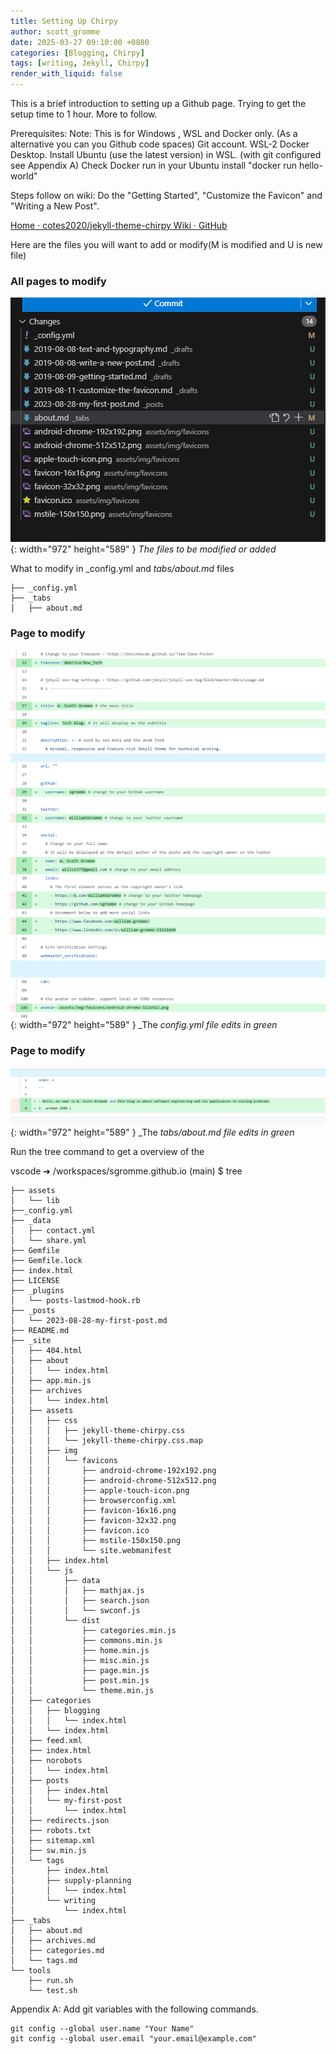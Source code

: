 ```yaml
---
title: Setting Up Chirpy
author: scott_gromme
date: 2025-03-27 09:10:00 +0800
categories: [Blogging, Chirpy]
tags: [writing, Jekyll, Chirpy]
render_with_liquid: false
---
```




This is a brief introduction to setting up a Github page.  Trying to get the setup time to 1 hour.  More to follow.




Prerequisites:
Note: This is for Windows , WSL and Docker only. (As a alternative you can you Github code spaces)
Git account. 
WSL-2
Docker Desktop. 
Install Ubuntu (use the latest version) in WSL. (with git configured see Appendix A)
Check Docker run in your Ubuntu install  "docker run hello-world"


Steps follow on wiki:
Do the "Getting Started", "Customize the Favicon" and "Writing a New Post".

[Home · cotes2020/jekyll-theme-chirpy Wiki · GitHub](https://github.com/cotes2020/jekyll-theme-chirpy/wiki)



Here  are the files you will want to add or modify(M is modified and U is new file)

### All pages to modify

![Desktop View](assets/img/posts/Pasted-image-20250326170004.png){: width="972" height="589" }
_The files to be modified or added_


What to modify in _config.yml and _tabs/about.md_ files 
```
├── _config.yml
├── _tabs
│   ├── about.md
```

### Page to modify

![Desktop View](assets/img/posts/Pasted-image-20250327084506.png){: width="972" height="589" }
_The _config.yml file edits in green_

### Page to modify

![Desktop View](assets/img/posts/Pasted-image-20250327084629.png){: width="972" height="589" }
_The _tabs/about.md file edits in green_

Run the tree command to get a overview of the 


vscode ➜ /workspaces/sgromme.github.io (main) $ tree

```
├── assets
│   └── lib
├──_config.yml
├── _data
│   ├── contact.yml
│   └── share.yml
├── Gemfile
├── Gemfile.lock
├── index.html
├── LICENSE
├── _plugins
│   └── posts-lastmod-hook.rb
├── _posts
│   └── 2023-08-28-my-first-post.md
├── README.md
├── _site
│   ├── 404.html
│   ├── about
│   │   └── index.html
│   ├── app.min.js
│   ├── archives
│   │   └── index.html
│   ├── assets
│   │   ├── css
│   │   │   ├── jekyll-theme-chirpy.css
│   │   │   └── jekyll-theme-chirpy.css.map
│   │   ├── img
│   │   │   └── favicons
│   │   │       ├── android-chrome-192x192.png
│   │   │       ├── android-chrome-512x512.png
│   │   │       ├── apple-touch-icon.png
│   │   │       ├── browserconfig.xml
│   │   │       ├── favicon-16x16.png
│   │   │       ├── favicon-32x32.png
│   │   │       ├── favicon.ico
│   │   │       ├── mstile-150x150.png
│   │   │       └── site.webmanifest
│   │   ├── index.html
│   │   └── js
│   │       ├── data
│   │       │   ├── mathjax.js
│   │       │   ├── search.json
│   │       │   └── swconf.js
│   │       └── dist
│   │           ├── categories.min.js
│   │           ├── commons.min.js
│   │           ├── home.min.js
│   │           ├── misc.min.js
│   │           ├── page.min.js
│   │           ├── post.min.js
│   │           └── theme.min.js
│   ├── categories
│   │   ├── blogging
│   │   │   └── index.html
│   │   └── index.html
│   ├── feed.xml
│   ├── index.html
│   ├── norobots
│   │   └── index.html
│   ├── posts
│   │   ├── index.html
│   │   └── my-first-post
│   │       └── index.html
│   ├── redirects.json
│   ├── robots.txt
│   ├── sitemap.xml
│   ├── sw.min.js
│   └── tags
│       ├── index.html
│       ├── supply-planning
│       │   └── index.html
│       └── writing
│           └── index.html
├── _tabs
│   ├── about.md
│   ├── archives.md
│   ├── categories.md
│   └── tags.md
└── tools
    ├── run.sh
    └── test.sh
```


Appendix A:
Add git variables with the following commands.


```
git config --global user.name "Your Name"
git config --global user.email "your.email@example.com"
```
